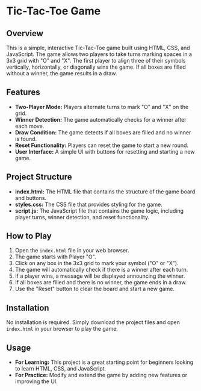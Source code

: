# Tic-Tac-Toe Game

## Overview

This is a simple, interactive Tic-Tac-Toe game built using HTML, CSS, and JavaScript.
The game allows two players to take turns marking spaces in a 3x3 grid with "O" and "X".
The first player to align three of their symbols vertically, horizontally, or diagonally wins the game.
If all boxes are filled without a winner, the game results in a draw.

## Features

- **Two-Player Mode:** Players alternate turns to mark "O" and "X" on the grid.
- **Winner Detection:** The game automatically checks for a winner after each move.
- **Draw Condition:** The game detects if all boxes are filled and no winner is found.
- **Reset Functionality:** Players can reset the game to start a new round.
- **User Interface:** A simple UI with buttons for resetting and starting a new game.

## Project Structure

- **index.html:** The HTML file that contains the structure of the game board and buttons.
- **styles.css:** The CSS file that provides styling for the game.
- **script.js:** The JavaScript file that contains the game logic, including player turns, winner detection, and reset functionality.

## How to Play

1. Open the `index.html` file in your web browser.
2. The game starts with Player "O".
3. Click on any box in the 3x3 grid to mark your symbol ("O" or "X").
4. The game will automatically check if there is a winner after each turn.
5. If a player wins, a message will be displayed announcing the winner.
6. If all boxes are filled and there is no winner, the game ends in a draw.
7. Use the "Reset" button to clear the board and start a new game.

## Installation

No installation is required. Simply download the project files and open `index.html` in your browser to play the game.

## Usage

- **For Learning:** This project is a great starting point for beginners looking to learn HTML, CSS, and JavaScript.
- **For Practice:** Modify and extend the game by adding new features or improving the UI.
